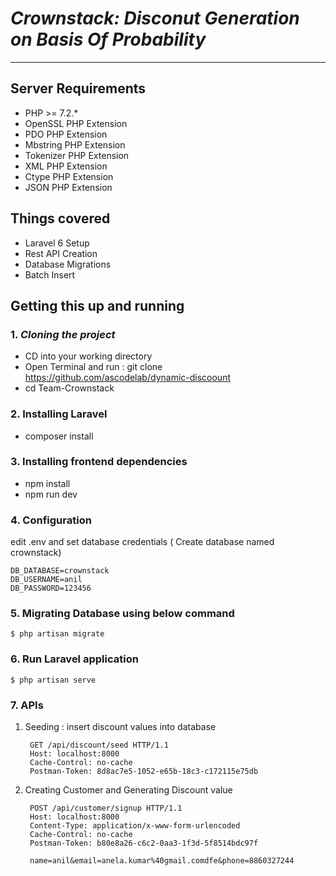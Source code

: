 # _Crownstack: Disconut Generation on Basis Of Probability_
---
## Server Requirements

* PHP >= 7.2.*
* OpenSSL PHP Extension
* PDO PHP Extension
* Mbstring PHP Extension
* Tokenizer PHP Extension
* XML PHP Extension
* Ctype PHP Extension
* JSON PHP Extension

## Things covered

* Laravel 6 Setup
* Rest API Creation
* Database Migrations
* Batch Insert

## Getting this up and running

### 1. _Cloning the project_
* CD into your working directory
* Open Terminal and run : git clone https://github.com/ascodelab/dynamic-discoount
* cd Team-Crownstack
### 2. Installing Laravel
* composer install
### 3. Installing frontend dependencies 
* npm install
* npm run dev
### 4. Configuration
edit .env and set database credentials ( Create database named crownstack)

    DB_DATABASE=crownstack
    DB_USERNAME=anil
    DB_PASSWORD=123456
### 5. Migrating Database using below command

    $ php artisan migrate

### 6. Run Laravel application

    $ php artisan serve


### 7. APIs

1. Seeding : insert discount values into database

        GET /api/discount/seed HTTP/1.1
        Host: localhost:8000
        Cache-Control: no-cache
        Postman-Token: 8d8ac7e5-1052-e65b-18c3-c172115e75db

2. Creating Customer and Generating Discount value

        POST /api/customer/signup HTTP/1.1
        Host: localhost:8000
        Content-Type: application/x-www-form-urlencoded
        Cache-Control: no-cache
        Postman-Token: b80e8a26-c6c2-0aa3-1f3d-5f8514bdc97f

        name=anil&email=anela.kumar%40gmail.comdfe&phone=8860327244





